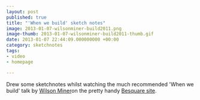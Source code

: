 ```yaml
---
layout: post
published: true
title: "'When we build' sketch notes"
image: 2013-01-07-wilsonminer-build2011.png
image-thumb: 2013-01-07-wilsonminer-build2011-thumb.gif
date: 2013-01-07 22:44:09.000000000 +00:00
category: sketchnotes
tags: 
- video
- homepage

---
```


Drew some sketchnotes whilst watching the much recommended 'When we build' talk by <a href="http://wilsonminer.com" title="Wilsonminer.com">Wilson Miner</a>on the pretty handy <a href="http://www.besquare.me/session/when-we-build/" title="Besquare video">Besquare site</a>. 
